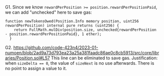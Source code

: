 G1. Since we know ``rewardPerPosition >= position.rewardPerPositionPaid``, we can add "unchecked" here to save gas:
```
function newTokensOwed(Position.Info memory position, uint256 rewardPerPosition) internal pure returns (uint256) {
    return FullMath.mulDiv(position.size, unchecked{rewardPerPosition - position.rewardPerPositionPaid}, 1 ether);
  }
```

G2. https://github.com/code-423n4/2023-01-numoen/blob/2ad9a73d793ea23a25a381faadc86ae0c8cb5913/src/core/libraries/Position.sol#L57
This line can be eliminated to save gas. Justification: when ``sizeDelta == 0``, the value of ``sizeNext`` is no use afterwards. There is no point to assign a value to it. 


